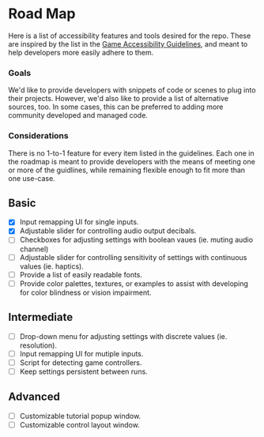 # Road Map 

Here is a list of accessibility features and tools desired for the repo. These are inspired by the list in the [Game Accessibility Guidelines](http://gameaccessibilityguidelines.com/full-list/), and meant to help developers more easily adhere to them. 

### Goals

We'd like to provide developers with snippets of code or scenes to plug into their projects. However, we'd also like to provide a list of alternative sources, too. In some cases, this can be preferred to adding more community developed and managed code.

### Considerations

There is no 1-to-1 feature for every item listed in the guidelines. Each one in the roadmap is meant to provide developers with the means of meeting one or more of the guidlines, while remaining flexible enough to fit more than one use-case.

## Basic

- [x] Input remapping UI for single inputs.
- [x] Adjustable slider for controlling audio output decibals.
- [ ] Checkboxes for adjusting settings with boolean vaues (ie. muting audio channel)
- [ ] Adjustable slider for controlling sensitivity of settings with continuous values (ie. haptics).
- [ ] Provide a list of easily readable fonts.
- [ ] Provide color palettes, textures, or examples to assist with developing for color blindness or vision impairment.

## Intermediate

- [ ] Drop-down menu for adjusting settings with discrete values (ie. resolution).
- [ ] Input remapping UI for mutiple inputs.
- [ ] Script for detecting game controllers.
- [ ] Keep settings persistent between runs.

## Advanced
- [ ] Customizable tutorial popup window.
- [ ] Customizable control layout window.